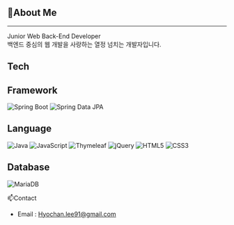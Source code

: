 ## 👋About Me
---
Junior Web Back-End Developer<br>
백엔드 중심의 웹 개발을 사랑하는 열정 넘치는 개발자입니다.

Tech
---
Framework
---
![Spring Boot](https://img.shields.io/badge/Spring_Boot-6DB33F?style=flat-square&logo=Spring-Boot&logoColor=white)
![Spring Data JPA](https://img.shields.io/badge/Spring_Data_JPA-6DB33F?style=flat-square&logo=Spring&logoColor=white)

Language
---
![Java](https://img.shields.io/badge/Java-007396?style=flat-square&logo=Java&logoColor=white)
![JavaScript](https://img.shields.io/badge/JavaScript-F7DF1E?style=flat-square&logo=JavaScript&logoColor=black)
![Thymeleaf](https://img.shields.io/badge/Thymeleaf-005F0F?style=flat-square&logo=thymeleaf&logoColor=white)
![jQuery](https://img.shields.io/badge/jQuery-0769AD?style=flat-square&logo=jquery&logoColor=white)
![HTML5](https://img.shields.io/badge/HTML5-E34F26?style=flat-square&logo=HTML5&logoColor=white)
![CSS3](https://img.shields.io/badge/CSS3-1572B6?style=flat-square&logo=CSS3&logoColor=white)



Database
---
![MariaDB](https://img.shields.io/badge/MariaDB-1F305F?style=flat-square&logo=MariaDB&logoColor=white)

📫Contact
- Email : Hyochan.lee91@gmail.com
